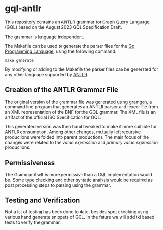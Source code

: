 # gql-antlr
This repository contains an ANTLR grammar for Graph Query Language (GQL) based on the August 2023
GQL Specification Draft.

The grammar is language independent.

The Makefile can be used to generate the 
parser files for the [Go Programming Language](https://go.dev/), using the
following command.
```
make generate
```
By modifying or adding to the Makefile the parser files can be generated
for any other language supported by [ANTLR](https://www.antlr.org/).

## Creation of the ANTLR Grammar File
The original version of the grammar file was generated using [gramgen](https://github.com/mburbidg/gramgen),
a command line program that generates an ANTLR parser and lexeer file from an XML representation of the BNF for the GQL grammar. The XML file is
an artifact of the official ISO Specification for GQL.

This generated version was then hand tweaked to make it more suitable for
ANTLR consumption. Among other changes, mutually left recursive productions were folded into
parent productions. The main focus of the changes were related to the _value expression_
and _primary value expression_ productions.

## Permissiveness
The Grammar itself is more permissive than a GQL implementation would be. Some
type checking and other syntatic analysis would be required as post processing
steps to parsing using the grammar.

## Testing and Verification
Not a lot of testing has been done to date, besides spot checking using
various hand generate snippets of GQL. In the future we will add tkl based
tests to verify the grammar.
